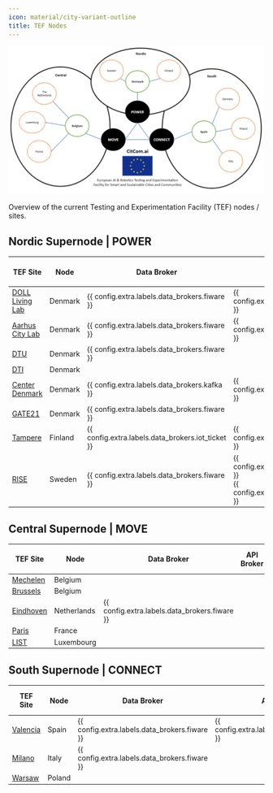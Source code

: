 ```yaml
---
icon: material/city-variant-outline
title: TEF Nodes
---
```


![tef_nodes](./img/citcom_tefs.png)

Overview of the current Testing and Experimentation Facility (TEF) nodes / sites.

## Nordic Supernode | POWER

| TEF Site | Node | Data Broker | API Broker | DS4SSCC Ref. Architecture | 
| -------- | ---- | ----------- | ---------- | ------------------------- |
| [DOLL Living Lab](./nordic_power/doll_living_lab.md) | Denmark | {{ config.extra.labels.data_brokers.fiware }} | {{ config.extra.labels.api_brokers.ngsi_ld }} | |
| [Aarhus City Lab](./nordic_power/aarhus_city_lab.md) | Denmark | {{ config.extra.labels.data_brokers.fiware }} | {{ config.extra.labels.api_brokers.ngsi_ld }} | |
| [DTU](./nordic_power/dtu.md) | Denmark | {{ config.extra.labels.data_brokers.fiware }} | | |
| [DTI](./nordic_power/dti.md) | Denmark |  | | |
| [Center Denmark](./nordic_power/center_denmark.md) | Denmark | {{ config.extra.labels.data_brokers.kafka }} | {{ config.extra.labels.api_brokers.custom }} | |
| [GATE21](./nordic_power/gate21.md) | Denmark | {{ config.extra.labels.data_brokers.fiware }} | | |
| [Tampere](./nordic_power/tampere.md) | Finland | {{ config.extra.labels.data_brokers.iot_ticket }}​ | {{ config.extra.labels.api_brokers.custom }} | |
| [RISE](./nordic_power/rise.md) | Sweden | {{ config.extra.labels.data_brokers.fiware }} | {{ config.extra.labels.api_brokers.ngsi_v2 }} <br> {{ config.extra.labels.api_brokers.ngsi_ld }} | |

## Central Supernode | MOVE

| TEF Site | Node | Data Broker | API Broker | DS4SSCC Ref. Architecture |
| -------- | ---- | ----------- | ---------- | ------------------------- |
| [Mechelen](./central_move/mechelen.md) | Belgium |  |  | |
| [Brussels](./central_move/brussels.md) | Belgium |  |  | |
| [Eindhoven](./central_move/eindhoven.md) | Netherlands | {{ config.extra.labels.data_brokers.fiware }} |  | |
| [Paris](./central_move/paris.md) | France |  |  | |
| [LIST](./central_move/list.md) | Luxembourg |  |  | |

## South Supernode | CONNECT

| TEF Site | Node | Data Broker | API Broker | DS4SSCC Ref. Architecture |
| -------- | ---- | ----------- | ---------- | ------------------------- |
| [Valencia](./south_connect/valencia.md) | Spain | {{ config.extra.labels.data_brokers.fiware }} | {{ config.extra.labels.api_brokers.ngsi_v2 }} | |
| [Milano](./south_connect/milano.md) | Italy | {{ config.extra.labels.data_brokers.fiware }} |  | |
| [Warsaw](./south_connect/warsaw.md) | Poland |  |  | |

<!-- | Node/Site                | Focus/Theme                              | Infrastructure                                  |
| ------------------------ | ---------------------------------------- | ----------------------------------------------- |
| ***Nordic Supernode***   | ***POWER***                              | ***Living labs, and research facilities***      |
| DOLL Living Lab          | Energy-efficient solutions               | Physical testbed for energy-efficient lighting  |
| Aarhus City Lab          | Smart City solutions                     | Urban living lab, technical infrastructure      |
| DTU (Denmark)            | Technical and natural sciences           | Labs for research, innovation, entrepreneurship |
| Center Denmark           | Cross-sectoral data                      | High quality cross-sectoral data platform       |
| GATE21                   | Sustainable and healthy future           | Mobile technical testing facility               |
| Tampere (Finland)        | Smart city and AI-powered solutions      | Physical and digital testbeds                   |
| RISE (Sweden)            | Research and innovation partner          | Testbeds, research facilities                   |
| ***Central Supernode***  | ***MOVE***                               | ***Urban, mobility***                           |
| Mechelen (Belgium)       | Urban mobility                           | Urban mobility experiments, sensor installation |
| Brussels (Belgium)       | Urban combined mobility                  | Urban mobility tracking and analytics           |
| Eindhoven (Netherlands)  | Sustainable mobility                     | Smart intersection, sensor technology           |
| Paris (France)           | Autonomous vehicles                      | Urban driving tracks, simulation testing        |
| Luxembourg (Luxembourg)  | Electromobility                          | Prototyping, testing in electromobility         |
| ***Southern Supernode*** | ***CONNECT***                            | ***Urban, AI, robotics***                       |
| Valencia (Spain)         | Smart Cities, Climate Mission            | Living lab, sensor network                      |
| Milano (Italy)           | Urban regeneration, facility management  | Urban regeneration, high-tech features          |
| Warsaw (Poland)          | Smart Sustainable Cities and Communities | Spatial big data, ma                            | -->
